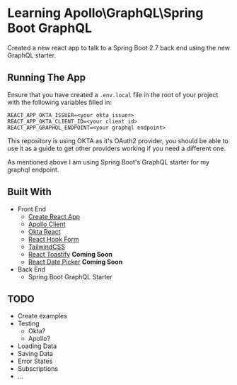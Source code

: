 # Learning Apollo\GraphQL\Spring Boot GraphQL

Created a new react app to talk to a Spring Boot 2.7 back end using the new GraphQL starter.

## Running The App

Ensure that you have created a `.env.local` file in the root of your project with the following variables filled in:

```env
REACT_APP_OKTA_ISSUER=<your okta issuer>
REACT_APP_OKTA_CLIENT_ID=<your client id>
REACT_APP_GRAPHQL_ENDPOINT=<your graphql endpoint>
```

This repository is using OKTA as it's OAuth2 provider, you should be able to use it as a guide to get other providers working if you need a different one.

As mentioned above I am using Spring Boot's GraphQL starter for my graphql endpoint.

## Built With

- Front End
  - [Create React App](https://create-react-app.dev/)
  - [Apollo Client](https://www.apollographql.com/docs/react/)
  - [Okta React](https://github.com/okta/okta-react)
  - [React Hook Form](https://react-hook-form.com/)
  - [TailwindCSS](https://tailwindcss.com/)
  - [React Toastify](https://www.npmjs.com/package/react-toastify) **Coming Soon**
  - [React Date Picker](https://github.com/Hacker0x01/react-datepicker) **Coming Soon**
- Back End
  - Spring Boot GraphQL Starter

## TODO

- Create examples
- Testing
  - Okta?
  - Apollo?
- Loading Data
- Saving Data
- Error States
- Subscriptions
- ...
